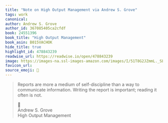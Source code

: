 ```yaml
---
title: "Note on High Output Management via Andrew S. Grove"
tags: work
canonical: 
author: Andrew S. Grove
author_id: 367085405ca2cfdf
book: 24551396
book_title: "High Output Management"
book_asin: B015VACHOK
hide_title: true
highlight_id: 478843239
readwise_url: https://readwise.io/open/478843239
image: https://images-na.ssl-images-amazon.com/images/I/51T8G2JZmmL._SL200_.jpg
favicon_url: 
source_emoji: 📕
---
```


> Reports are more a medium of self-discipline than a way to communicate information. Writing the report is important; reading it often is not.
> <div class="quoteback-footer"><div class="quoteback-avatar"><span class="mini-emoji"> 📕</span></div><div class="quoteback-metadata"><div class="metadata-inner"><span style="display:none">FROM:</span><div aria-label="Andrew S. Grove" class="quoteback-author"> Andrew S. Grove</div><div aria-label="High Output Management" class="quoteback-title"> High Output Management</div></div></div></div>